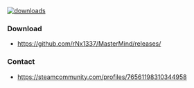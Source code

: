 [![downloads](https://img.shields.io/github/downloads/rNx1337/MasterMind/total.svg)](https://github.com/rNx133)

### Download 
* https://github.com/rNx1337/MasterMind/releases/

### Contact
* https://steamcommunity.com/profiles/76561198310344958
